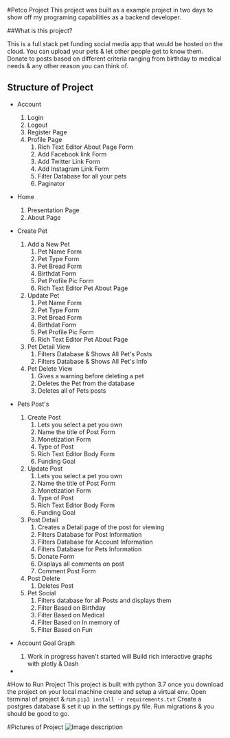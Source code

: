 #Petco Project
This project was built as a example project in two days to show off my programing capabilities as a backend developer.

##What is this project?

This is a full stack pet funding social media app that would be hosted on the cloud. You can upload your pets & let other people get to know them. Donate to posts based on different criteria ranging from birthday to medical needs & any other reason you can think of.

Structure of Project
-
- Account
    1. Login
    2. Logout
    3. Register Page
    4. Profile Page
        1. Rich Text Editor About Page Form
        2. Add Facebook link Form
        3. Add Twitter Link Form
        4. Add Instagram Link Form
        5. Filter Database for all your pets
        6. Paginator
- Home
    1. Presentation Page
    2. About Page
- Create Pet
    1. Add a New Pet
        1. Pet Name Form
        2. Pet Type Form
        3. Pet Bread Form
        4. Birthdat Form
        5. Pet Profile Pic Form
        6. Rich Text Editor Pet About Page
    2. Update Pet
        1. Pet Name Form
        2. Pet Type Form
        3. Pet Bread Form
        4. Birthdat Form
        5. Pet Profile Pic Form
        6. Rich Text Editor Pet About Page
    3. Pet Detail View
        1. Filters Database & Shows All Pet's Posts
        2. Filters Database & Shows All Pet's Info
    4. Pet Delete View
        1. Gives a warning before deleting a pet
        2. Deletes the Pet from the database
        3. Deletes all of Pets posts
- Pets Post's
    1. Create Post
        1. Lets you select a pet you own
        2. Name the title of Post Form
        3. Monetization Form
        4. Type of Post
        5. Rich Text Editor Body Form
        6. Funding Goal
    2. Update Post
        1. Lets you select a pet you own
        2. Name the title of Post Form
        3. Monetization Form
        4. Type of Post
        5. Rich Text Editor Body Form
        6. Funding Goal
    3. Post Detail
        1. Creates a Detail page of the post for viewing
        2. Filters Database for Post Information
        3. Filters Database for Account Information
        4. Filters Database for Pets Information
        5. Donate Form
        7. Displays all comments on post
        6. Comment Post Form
    4. Post Delete
        1. Deletes Post
    5. Pet Social
        1. Filters database for all Posts and displays them
        2. Filter Based on Birthday
        3. Filter Based on Medical
        4. Filter Based on In memory of
        5. Filter Based on Fun
- Account Goal Graph
    1. Work in progress haven't started will Build rich interactive graphs with plotly & Dash
        
       
        
-
#How to Run Project
This project is built with python 3.7 once you download the project on your local machine create and setup a virtual env. Open terminal of project & run ``pip3 install -r requirements.txt`` Create a postgres database & set it up in the settings.py file. Run migrations & you should be good to go.

#Pictures of Project
![Image description](link-to-image)